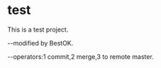 test
====
This is a test project.

--modified by BestOK.

--operators:1 commit,2 merge,3 to remote master.